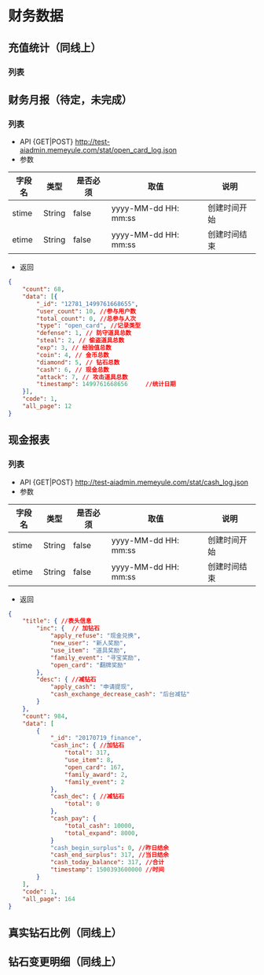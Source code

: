 # 财务数据

## 充值统计（同线上）
### 列表

## 财务月报（待定，未完成）
### 列表

* API {GET|POST} http://test-aiadmin.memeyule.com/stat/open_card_log.json
* 参数

字段名|类型|是否必须|取值|说明
---|---|---|---|---
stime|String|false|yyyy-MM-dd HH: mm:ss|创建时间开始
etime|String|false|yyyy-MM-dd HH: mm:ss|创建时间结束

* 返回

```json
{
    "count": 68,
    "data": [{
        "_id": "12781_1499761668655",
        "user_count": 10, //参与用户数
        "total_count": 0, //总参与人次
        "type": "open_card", //记录类型
        "defense": 1, // 防守道具总数
        "steal": 2, // 偷盗道具总数
        "exp": 3, // 经验值总数
        "coin": 4, // 金币总数
        "diamond": 5, // 钻石总数
        "cash": 6, // 现金总数
        "attack": 7, // 攻击道具总数
        "timestamp": 1499761668656     //统计日期
    }],
    "code": 1,
    "all_page": 12
}
```

## 现金报表
### 列表

* API {GET|POST} http://test-aiadmin.memeyule.com/stat/cash_log.json
* 参数

字段名|类型|是否必须|取值|说明
---|---|---|---|---
stime|String|false|yyyy-MM-dd HH: mm:ss|创建时间开始
etime|String|false|yyyy-MM-dd HH: mm:ss|创建时间结束

* 返回

```json
{
    "title": { //表头信息
        "inc": {  // 加钻石
            "apply_refuse": "现金兑换",
            "new_user": "新人奖励",
            "use_item": "道具奖励",
            "family_event": "寻宝奖励",
            "open_card": "翻牌奖励"
        },
        "desc": { //减钻石
            "apply_cash": "申请提现",
            "cash_exchange_decrease_cash": "后台减钻"
        }
    },
    "count": 984,
    "data": [
        {
            "_id": "20170719_finance",
            "cash_inc": { //加钻石
                "total": 317,
                "use_item": 8,
                "open_card": 167,
                "family_award": 2,
                "family_event": 2
            },
            "cash_dec": { //减钻石
                "total": 0
            },
			"cash_pay": {
				"total_cash": 10000, 
				"total_expand": 8000,
			}
            "cash_begin_surplus": 0, //昨日结余
            "cash_end_surplus": 317, //当日结余
            "cash_today_balance": 317, //合计
            "timestamp": 1500393600000 //时间
        }
    ],
    "code": 1,
    "all_page": 164
}
```

## 真实钻石比例（同线上）


## 钻石变更明细（同线上）


